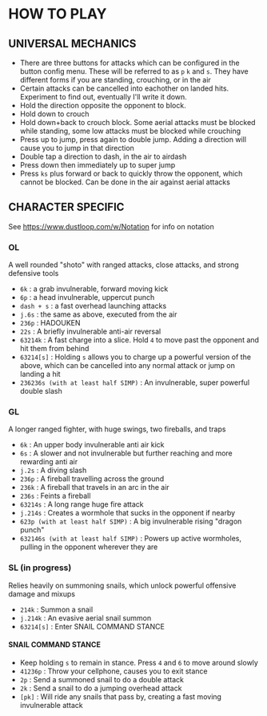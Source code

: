 # HOW TO PLAY

## UNIVERSAL MECHANICS
- There are three buttons for attacks which can be configured in the button config menu.  These will be referred to as `p` `k` and `s`.  They have different forms if you are standing, crouching, or in the air
- Certain attacks can be cancelled into eachother on landed hits.  Experiment to find out, eventually I'll write it down.
- Hold the direction opposite the opponent to block.
- Hold down to crouch 
- Hold down+back to crouch block.  Some aerial attacks must be blocked while standing, some low attacks must be blocked while crouching
- Press up to jump, press again to double jump.  Adding a direction will cause you to jump in that direction
- Double tap a direction to dash, in the air to airdash
- Press down then immediately up to super jump
- Press `ks` plus forward or back to quickly throw the opponent, which cannot be blocked.  Can be done in the air against aerial attacks

## CHARACTER SPECIFIC
See https://www.dustloop.com/w/Notation for info on notation

### OL
A well rounded "shoto" with ranged attacks, close attacks, and strong defensive tools

- `6k` : a grab invulnerable, forward moving kick
- `6p` : a head invulnerable, uppercut punch
- `dash + s` : a fast overhead launching attacks
- `j.6s` : the same as above, executed from the air
- `236p` : HADOUKEN
- `22s` : A briefly invulnerable anti-air reversal
- `63214k` : A fast charge into a slice.  Hold `4` to move past the opponent and hit them from behind
- `63214[s]` : Holding `s` allows you to charge up a powerful version of the above, which can be cancelled into any normal attack or jump on landing a hit
- `236236s (with at least half SIMP)` :  An invulnerable, super powerful double slash

### GL
A longer ranged fighter, with huge swings, two fireballs, and traps

- `6k` : An upper body invulnerable anti air kick
- `6s` : A slower and not invulnerable but further reaching and more rewarding anti air
- `j.2s` : A diving slash
- `236p` : A fireball travelling across the ground
- `236k` : A fireball that travels in an arc in the air
- `236s` : Feints a fireball
- `63214s` : A long range huge fire attack
- `j.214s` : Creates a wormhole that sucks in the opponent if nearby
- `623p (with at least half SIMP)` : A big invulnerable rising "dragon punch"
- `632146s (with at least half SIMP)` : Powers up active wormholes, pulling in the opponent wherever they are

### SL (in progress)
Relies heavily on summoning snails, which unlock powerful offensive damage and mixups

- `214k` : Summon a snail
- `j.214k` : An evasive aerial snail summon
- `63214[s]` : Enter SNAIL COMMAND STANCE
#### SNAIL COMMAND STANCE
- Keep holding `s` to remain in stance.  Press `4` and `6` to move around slowly
- `41236p` : Throw your cellphone, causes you to exit stance
- `2p` : Send a summoned snail to do a double attack
- `2k` : Send a snail to do a jumping overhead attack
- `[pk]` : Will ride any snails that pass by, creating a fast moving invulnerable attack

